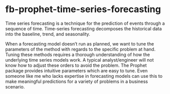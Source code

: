 # fb-prophet-time-series-forecasting

Time series forecasting is a technique for the prediction of events through a sequence of time. Time-series forecasting decomposes the historical data into the baseline, trend, and seasonality.

When a forecasting model doesn’t run as planned, we want to tune the parameters of the method with regards to the specific problem at hand. Tuning these methods requires a thorough understanding of how the underlying time series models work. A typical analyst/engineer will not know how to adjust these orders to avoid the problem. The Prophet package provides intuitive parameters which are easy to tune. Even someone like me who lacks expertise in forecasting models can use this to make meaningful predictions for a variety of problems in a business scenario.
